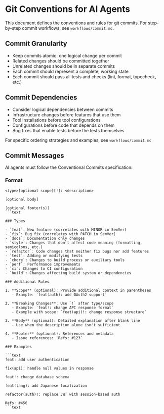 # Git Conventions for AI Agents

This document defines the conventions and rules for git commits. For step-by-step commit workflows, see `workflows/commit.md`.

## Commit Granularity

- Keep commits atomic: one logical change per commit
- Related changes should be committed together
- Unrelated changes should be in separate commits
- Each commit should represent a complete, working state
- Each commit should pass all tests and checks (lint, format, typecheck, etc.)

## Commit Dependencies

- Consider logical dependencies between commits
- Infrastructure changes before features that use them
- Tool installations before tool configurations
- Configurations before code that depends on them
- Bug fixes that enable tests before the tests themselves

For specific ordering strategies and examples, see `workflows/commit.md`

## Commit Messages

AI agents must follow the Conventional Commits specification:

### Format

````text
<type>[optional scope][!]: <description>

[optional body]

[optional footer(s)]
```text

### Types

- `feat`: New feature (correlates with MINOR in SemVer)
- `fix`: Bug fix (correlates with PATCH in SemVer)
- `docs`: Documentation only changes
- `style`: Changes that don't affect code meaning (formatting, semicolons, etc.)
- `refactor`: Code changes that neither fix bugs nor add features
- `test`: Adding or modifying tests
- `chore`: Changes to build process or auxiliary tools
- `perf`: Performance improvements
- `ci`: Changes to CI configuration
- `build`: Changes affecting build system or dependencies

### Additional Rules

1. **Scope** (optional): Provide additional context in parentheses
   - Example: `feat(auth): add OAuth2 support`

2. **Breaking Changes**: Use `!` after type/scope
   - Example: `feat!: change API response format`
   - Example with scope: `feat(api)!: change response structure`

3. **Body** (optional): Detailed explanation after blank line
   - Use when the description alone isn't sufficient

4. **Footer** (optional): References and metadata
   - Issue references: `Refs: #123`

### Examples

```text
feat: add user authentication

fix(api): handle null values in response

feat!: change database schema

feat(lang): add Japanese localization

refactor(auth)!: replace JWT with session-based auth

Refs: #456
```text
````
